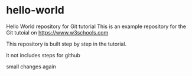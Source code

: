 # hello-world
Hello World repository for Git tutorial
This is an example repository for the Git tutoial on https://www.w3schools.com

This repository is built step by step in the tutorial.

it not includes steps for github

small changes again
